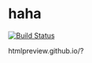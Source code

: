 # haha

[![Build Status](https://travis-ci.org/JingHan95/haha.svg?branch=master)](https://travis-ci.org/JingHan95/haha)

htmlpreview.github.io/?

